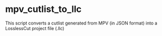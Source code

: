 # mpv_cutlist_to_llc
This script converts a cutlist generated from MPV (in JSON format) into a LosslessCut project file (.llc)
